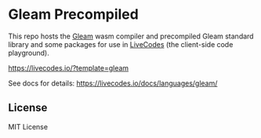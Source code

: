 # Gleam Precompiled

This repo hosts the [Gleam](https://gleam.run) wasm compiler and precompiled Gleam standard library and some packages for use in [LiveCodes](https://github.com/live-codes/livecodes) (the client-side code playground).

https://livecodes.io/?template=gleam

See docs for details:
https://livecodes.io/docs/languages/gleam/

## License

MIT License
